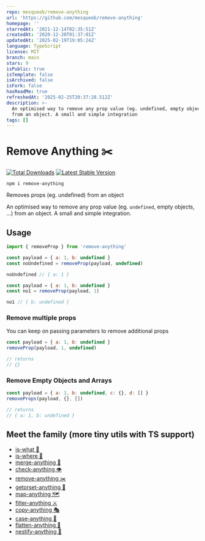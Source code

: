 ```yaml
---
repo: mesqueeb/remove-anything
url: 'https://github.com/mesqueeb/remove-anything'
homepage: ''
starredAt: '2021-12-14T02:35:51Z'
createdAt: '2020-12-20T01:37:01Z'
updatedAt: '2025-02-19T19:05:24Z'
language: TypeScript
license: MIT
branch: main
stars: 9
isPublic: true
isTemplate: false
isArchived: false
isFork: false
hasReadMe: true
refreshedAt: '2025-02-25T20:37:28.512Z'
description: >-
  An optimised way to remove any prop value (eg. undefined, empty objects, ...)
  from an object. A small and simple integration
tags: []
---
```


# Remove Anything ✂️

<a href="https://www.npmjs.com/package/remove-anything"><img src="https://img.shields.io/npm/v/remove-anything.svg" alt="Total Downloads"></a>
<a href="https://www.npmjs.com/package/remove-anything"><img src="https://img.shields.io/npm/dw/remove-anything.svg" alt="Latest Stable Version"></a>

```
npm i remove-anything
```

Removes props (eg. undefined) from an object

An optimised way to remove any prop value (eg. `undefined`, empty objects, ...) from an object. A small and simple integration.

## Usage

```js
import { removeProp } from 'remove-anything'

const payload = { a: 1, b: undefined }
const noUndefined = removeProp(payload, undefined)

noUndefined // { a: 1 }

const payload = { a: 1, b: undefined }
const no1 = removeProp(payload, 1)

no1 // { b: undefined }
```

### Remove multiple props

You can keep on passing parameters to remove additional props

```js
const payload = { a: 1, b: undefined }
removeProp(payload, 1, undefined)

// returns
// {}
```

### Remove Empty Objects and Arrays

```js
const payload = { a: 1, b: undefined, c: {}, d: [] }
removeProps(payload, {}, [])

// returns
// { a: 1, b: undefined }
```

## Meet the family (more tiny utils with TS support)

- [is-what 🙉](https://github.com/mesqueeb/is-what)
- [is-where 🙈](https://github.com/mesqueeb/is-where)
- [merge-anything 🥡](https://github.com/mesqueeb/merge-anything)
- [check-anything 👁](https://github.com/mesqueeb/check-anything)
- [remove-anything ✂️](https://github.com/mesqueeb/remove-anything)
- [getorset-anything 🐊](https://github.com/mesqueeb/getorset-anything)
- [map-anything 🗺](https://github.com/mesqueeb/map-anything)
- [filter-anything ⚔️](https://github.com/mesqueeb/filter-anything)
- [copy-anything 🎭](https://github.com/mesqueeb/copy-anything)
- [case-anything 🐫](https://github.com/mesqueeb/case-anything)
- [flatten-anything 🏏](https://github.com/mesqueeb/flatten-anything)
- [nestify-anything 🧅](https://github.com/mesqueeb/nestify-anything)
